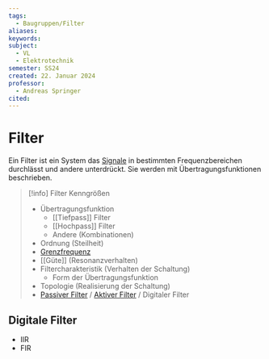 ```yaml
---
tags:
  - Baugruppen/Filter
aliases: 
keywords: 
subject:
  - VL
  - Elektrotechnik
semester: SS24
created: 22. Januar 2024
professor:
  - Andreas Springer
cited:
---
```

 

# Filter

Ein Filter ist ein System das [Signale](../../Systemtheorie/Signale.md) in bestimmten Frequenzbereichen durchlässt und andere unterdrückt. Sie werden mit Übertragungsfunktionen beschrieben.

> [!info] Filter Kenngrößen
> 
> 
>
> - Übertragungsfunktion
>     - [[Tiefpass]] Filter
>     - [[Hochpass]] Filter
>     - Andere (Kombinationen)
> - Ordnung (Steilheit)
> - [Grenzfrequenz](Grenzfrequenz.md)
> - [[Güte]] (Resonanzverhalten)
> - Filtercharakteristik (Verhalten der Schaltung)
>     - Form der Übertragungsfunktion
> - Topologie (Realisierung der Schaltung)
> - [Passiver Filter](Passiver%20Filter.md) / [Aktiver Filter](Filter%20und%20Verstärker/Aktiver%20Filter.md) / Digitaler Filter
> 

## Digitale Filter

- IIR
- FIR